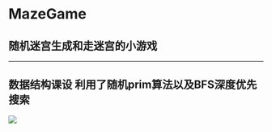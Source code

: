 # MazeGame
## 随机迷宫生成和走迷宫的小游戏
-----------------------------------
数据结构课设
利用了随机prim算法以及BFS深度优先搜索
--------------------------------------
![](http://ww4.sinaimg.cn/large/87c01ec7gy1fs1vgawnc2g20or0kbdol.gif)
